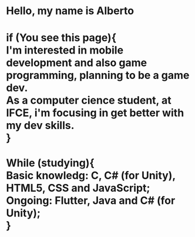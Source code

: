 <h1>Hello, my name is Alberto<h1>
  
  if (You see this page){<br/>
  I'm interested in mobile development and also game programming, planning to be a game dev.<br>
  As a computer cience student, at IFCE, i'm focusing in get better with my dev skills.<br/>
  }<br/>
  <br/>
  While (studying){<br/>
  Basic knowledg: C, C# (for Unity), HTML5, CSS and JavaScript;<br/>
  Ongoing: Flutter, Java and C# (for Unity);<br/>
  }<br/>
  
<!---
Jose-Alberto-Rodrigues-Neto/Jose-Alberto-Rodrigues-Neto is a ✨ special ✨ repository because its `README.md` (this file) appears on your GitHub profile.
You can click the Preview link to take a look at your changes.
--->
